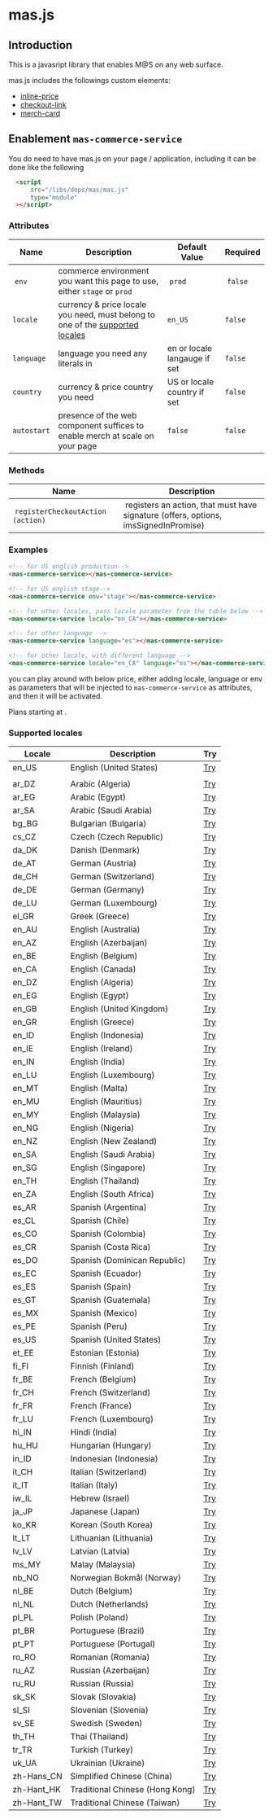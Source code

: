 # mas.js

## Introduction

This is a javasript library that enables M@S on any web surface.

mas.js includes the followings custom elements:

-   [inline-price](/libs/features/mas/docs/inline-price.html)
-   [checkout-link](/libs/features/mas/docs/checkout-link.html)
-   [merch-card](/libs/features/mas/docs/merch-card.html)

## Enablement `mas-commerce-service`

You do need to have mas.js on your page / application, including it can be done like the following
```html
  <script
      src="/libs/deps/mas/mas.js"
      type="module"
  ></script>
```
### Attributes

| Name       | Description                                                                                         | Default Value | Required|
| ---------- | --------------------------------------------------------------------------------------------------- | ------------- | ------- |
| `env`      | commerce environment you want this page to use, either `stage` or `prod`                            | `prod`        | `false` |
| `locale`   | currency & price locale you need, must belong to one of the [supported locales](#supported-locales) | `en_US`       | `false` |
| `language` | language you need any literals in | en or locale langauge if set                                    | `false`       | `false` |
| `country`  | currency & price country you need | US or locale country if set                                     | `false`       | `false` |
| `autostart`| presence of the web component suffices to enable merch at scale on your page                        | `false`       | `false` |

### Methods
| Name                   | Description                                                                                         | 
| --------------------------------  | ---------------------------------------------------------------------------------------- | 
| `registerCheckoutAction (action)` | registers an action, that must have signature (offers, options, imsSignedInPromise)      |
### Examples
```html
<!-- for US english production-->
<mas-commerce-service></mas-commerce-service>

<!-- for US english stage-->
<mas-commerce-service env="stage"></mas-commerce-service>

<!-- for other locales, pass locale parameter from the table below -->
<mas-commerce-service locale="en_CA"></mas-commerce-service>

<!-- for other language -->
<mas-commerce-service language="es"></mas-commerce-service>

<!-- for other locale, with different language -->
<mas-commerce-service locale="en_CA" language="es"></mas-commerce-service>
```
you can play around with below price, either adding locale, language or env as parameters that will be injected to `mas-commerce-service` as attributes, and then it will be activated. 

<p class="example">
  Plans starting at
  <span
    is="inline-price"
    data-display-old-price="true"
    data-display-per-unit="true"
    data-display-recurrence="true"
    data-display-tax="false"
    data-force-tax-exclusive="false"
    data-quantity="1"
    data-template="price"
    data-wcs-osi="A1xn6EL4pK93bWjM8flffQpfEL-bnvtoQKQAvkx574M"
  ></span
  >.
</p>

### Supported locales

| Locale     | Description                     | Try                       |
| ---------- | ------------------------------- | ------------------------- |
| en_US      | English (United States)         | [Try](/libs/features/mas/docs/mas.js.html)                  |
|            |                                 |                           |
| ar_DZ      | Arabic (Algeria)                | [Try](?locale=ar_DZ)      |
| ar_EG      | Arabic (Egypt)                  | [Try](?locale=ar_EG)      |
| ar_SA      | Arabic (Saudi Arabia)           | [Try](?locale=ar_SA)      |
| bg_BG      | Bulgarian (Bulgaria)            | [Try](?locale=bg_BG)      |
| cs_CZ      | Czech (Czech Republic)          | [Try](?locale=cs_CZ)      |
| da_DK      | Danish (Denmark)                | [Try](?locale=da_DK)      |
| de_AT      | German (Austria)                | [Try](?locale=de_AT)      |
| de_CH      | German (Switzerland)            | [Try](?locale=de_CH)      |
| de_DE      | German (Germany)                | [Try](?locale=de_DE)      |
| de_LU      | German (Luxembourg)             | [Try](?locale=de_LU)      |
| el_GR      | Greek (Greece)                  | [Try](?locale=el_GR)      |
| en_AU      | English (Australia)             | [Try](?locale=en_AU)      |
| en_AZ      | English (Azerbaijan)            | [Try](?locale=en_AZ)      |
| en_BE      | English (Belgium)               | [Try](?locale=en_BE)      |
| en_CA      | English (Canada)                | [Try](?locale=en_CA)      |
| en_DZ      | English (Algeria)               | [Try](?locale=en_DZ)      |
| en_EG      | English (Egypt)                 | [Try](?locale=en_EG)      |
| en_GB      | English (United Kingdom)        | [Try](?locale=en_GB)      |
| en_GR      | English (Greece)                | [Try](?locale=en_GR)      |
| en_ID      | English (Indonesia)             | [Try](?locale=en_ID)      |
| en_IE      | English (Ireland)               | [Try](?locale=en_IE)      |
| en_IN      | English (India)                 | [Try](?locale=en_IN)      |
| en_LU      | English (Luxembourg)            | [Try](?locale=en_LU)      |
| en_MT      | English (Malta)                 | [Try](?locale=en_MT)      |
| en_MU      | English (Mauritius)             | [Try](?locale=en_MU)      |
| en_MY      | English (Malaysia)              | [Try](?locale=en_MY)      |
| en_NG      | English (Nigeria)               | [Try](?locale=en_NG)      |
| en_NZ      | English (New Zealand)           | [Try](?locale=en_NZ)      |
| en_SA      | English (Saudi Arabia)          | [Try](?locale=en_SA)      |
| en_SG      | English (Singapore)             | [Try](?locale=en_SG)      |
| en_TH      | English (Thailand)              | [Try](?locale=en_TH)      |
| en_ZA      | English (South Africa)          | [Try](?locale=en_ZA)      |
| es_AR      | Spanish (Argentina)             | [Try](?locale=es_AR)      |
| es_CL      | Spanish (Chile)                 | [Try](?locale=es_CL)      |
| es_CO      | Spanish (Colombia)              | [Try](?locale=es_CO)      |
| es_CR      | Spanish (Costa Rica)            | [Try](?locale=es_CR)      |
| es_DO      | Spanish (Dominican Republic)    | [Try](?locale=es_DO)      |
| es_EC      | Spanish (Ecuador)               | [Try](?locale=es_EC)      |
| es_ES      | Spanish (Spain)                 | [Try](?locale=es_ES)      |
| es_GT      | Spanish (Guatemala)             | [Try](?locale=es_GT)      |
| es_MX      | Spanish (Mexico)                | [Try](?locale=es_MX)      |
| es_PE      | Spanish (Peru)                  | [Try](?locale=es_PE)      |
| es_US      | Spanish (United States)         | [Try](?locale=es_US)      |
| et_EE      | Estonian (Estonia)              | [Try](?locale=et_EE)      |
| fi_FI      | Finnish (Finland)               | [Try](?locale=fi_FI)      |
| fr_BE      | French (Belgium)                | [Try](?locale=fr_BE)      |
| fr_CH      | French (Switzerland)            | [Try](?locale=fr_CH)      |
| fr_FR      | French (France)                 | [Try](?locale=fr_FR)      |
| fr_LU      | French (Luxembourg)             | [Try](?locale=fr_LU)      |
| hi_IN      | Hindi (India)                   | [Try](?locale=hi_IN)      |
| hu_HU      | Hungarian (Hungary)             | [Try](?locale=hu_HU)      |
| in_ID      | Indonesian (Indonesia)          | [Try](?locale=in_ID)      |
| it_CH      | Italian (Switzerland)           | [Try](?locale=it_CH)      |
| it_IT      | Italian (Italy)                 | [Try](?locale=it_IT)      |
| iw_IL      | Hebrew (Israel)                 | [Try](?locale=iw_IL)      |
| ja_JP      | Japanese (Japan)                | [Try](?locale=ja_JP)      |
| ko_KR      | Korean (South Korea)            | [Try](?locale=ko_KR)      |
| lt_LT      | Lithuanian (Lithuania)          | [Try](?locale=lt_LT)      |
| lv_LV      | Latvian (Latvia)                | [Try](?locale=lv_LV)      |
| ms_MY      | Malay (Malaysia)                | [Try](?locale=ms_MY)      |
| nb_NO      | Norwegian Bokmål (Norway)       | [Try](?locale=nb_NO)      |
| nl_BE      | Dutch (Belgium)                 | [Try](?locale=nl_BE)      |
| nl_NL      | Dutch (Netherlands)             | [Try](?locale=nl_NL)      |
| pl_PL      | Polish (Poland)                 | [Try](?locale=pl_PL)      |
| pt_BR      | Portuguese (Brazil)             | [Try](?locale=pt_BR)      |
| pt_PT      | Portuguese (Portugal)           | [Try](?locale=pt_PT)      |
| ro_RO      | Romanian (Romania)              | [Try](?locale=ro_RO)      |
| ru_AZ      | Russian (Azerbaijan)            | [Try](?locale=ru_AZ)      |
| ru_RU      | Russian (Russia)                | [Try](?locale=ru_RU)      |
| sk_SK      | Slovak (Slovakia)               | [Try](?locale=sk_SK)      |
| sl_SI      | Slovenian (Slovenia)            | [Try](?locale=sl_SI)      |
| sv_SE      | Swedish (Sweden)                | [Try](?locale=sv_SE)      |
| th_TH      | Thai (Thailand)                 | [Try](?locale=th_TH)      |
| tr_TR      | Turkish (Turkey)                | [Try](?locale=tr_TR)      |
| uk_UA      | Ukrainian (Ukraine)             | [Try](?locale=uk_UA)      |
| zh-Hans_CN | Simplified Chinese (China)      | [Try](?locale=zh-Hans_CN) |
| zh-Hant_HK | Traditional Chinese (Hong Kong) | [Try](?locale=zh-Hant_HK) |
| zh-Hant_TW | Traditional Chinese (Taiwan)    | [Try](?locale=zh-Hant_TW) |
